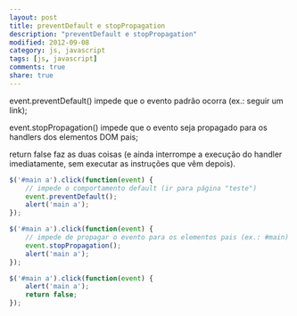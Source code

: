 ```yaml
---
layout: post
title: preventDefault e stopPropagation
description: "preventDefault e stopPropagation"
modified: 2012-09-08
category: js, javascript
tags: [js, javascript]
comments: true
share: true
---
```



  event.preventDefault() impede que o evento padrão ocorra (ex.: seguir um link);

  event.stopPropagation() impede que o evento seja propagado para os handlers dos elementos DOM pais;

  return false faz as duas coisas (e ainda interrompe a execução do handler imediatamente, sem executar as instruções que vêm depois).


```javascript
$('#main a').click(function(event) {
    // impede o comportamento default (ir para página "teste")
    event.preventDefault();
    alert('main a');
});
```

```javascript
$('#main a').click(function(event) {
    // impede de propagar o evento para os elementos pais (ex.: #main)
    event.stopPropagation();
    alert('main a');
});
```

```javascript
$('#main a').click(function(event) {
    alert('main a');
    return false;
});
```


